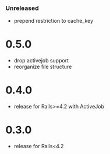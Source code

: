 ### Unreleased

* prepend restriction to cache_key

# 0.5.0

* drop activejob support
* reorganize file structure

# 0.4.0
* release for Rails>=4.2 with ActiveJob

# 0.3.0
* release for Rails<4.2

